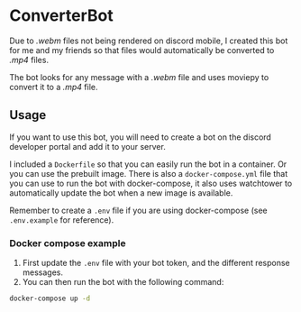 # ConverterBot

Due to _.webm_ files not being rendered on discord mobile, I created this bot for me and my friends so that files would automatically be converted to _.mp4_ files.

The bot looks for any message with a _.webm_ file and uses moviepy to convert it to a _.mp4_ file. 


## Usage

If you want to use this bot, you will need to create a bot on the discord developer portal and add it to your server.

I included a `Dockerfile` so that you can easily run the bot in a container. Or you can use the prebuilt image. There is also a `docker-compose.yml` file that you can use to run the bot with docker-compose, it also uses watchtower to automatically update the bot when a new image is available.

Remember to create a `.env` file if you are using docker-compose (see `.env.example` for reference).


### Docker compose example

1. First update the `.env` file with your bot token, and the different response messages. 
2. You can then run the bot with the following command:
```bash	
docker-compose up -d
```



